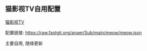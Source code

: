 ## 猫影视TV自用配置

[猫影视TV](https://cn.bing.com/search?q=%E7%8C%AB%E5%BD%B1%E8%A7%86TV&ensearch=1)

配置链接: https://raw.fastgit.org/anaer/Sub/main/meow/meow.json

主要自用, 随缘更新